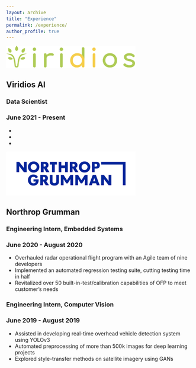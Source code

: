 ```yaml
---
layout: archive
title: "Experience"
permalink: /experience/
author_profile: true
---
```


<img src="../images/viridios-ai_logo.png" width="350">

## Viridios AI
### Data Scientist
### June 2021 - Present
-
- 
-

<img src="../images/ng_logo.png" width="350">

## Northrop Grumman
### Engineering Intern, Embedded Systems
### June 2020 - August 2020
- Overhauled radar operational flight program with an Agile team of nine developers
- Implemented an automated regression testing suite, cutting testing time in half
- Revitalized over 50 built-in-test/calibration capabilities of OFP to meet customer’s needs

### Engineering Intern, Computer Vision
### June 2019 - August 2019
- Assisted in developing real-time overhead vehicle detection system using YOLOv3
- Automated preprocessing of more than 500k images for deep learning projects
- Explored style-transfer methods on satellite imagery using GANs
